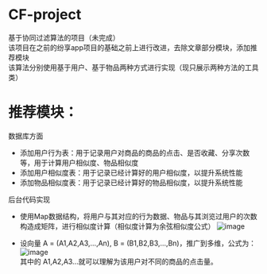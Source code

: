 # CF-project
基于协同过滤算法的项目（未完成）  
该项目在之前的纷享app项目的基础之前上进行改进，去除文章部分模块，添加推荐模块  
该算法分别使用基于用户、基于物品两种方式进行实现（现只展示两种方法的工具类） 
# 推荐模块：
数据库方面
* 添加用户行为表：用于记录用户对商品的商品的点击、是否收藏、分享次数等，用于计算用户相似度、物品相似度
* 添加用户相似度表：用于记录已经计算好的用户相似度，以提升系统性能
* 添加物品相似度表：用于记录已经计算好的物品相似度，以提升系统性能  

后台代码实现
* 使用Map数据结构，将用户与其对应的行为数据、物品与其浏览过用户的次数构造成矩阵，进行相似度计算（相似度计算为余弦相似度公式）
![image](https://user-images.githubusercontent.com/33857411/109535459-8c0b6580-7af7-11eb-851b-7784d037a11d.png)


* 设向量 A = (A1,A2,A3,...,An), B = (B1,B2,B3,...,Bn)，推广到多维，公式为：  
![image](https://user-images.githubusercontent.com/33857411/109535600-b8bf7d00-7af7-11eb-8760-69c76ef92ff9.png)  
其中的 A1,A2,A3...就可以理解为该用户对不同的商品的点击量。

